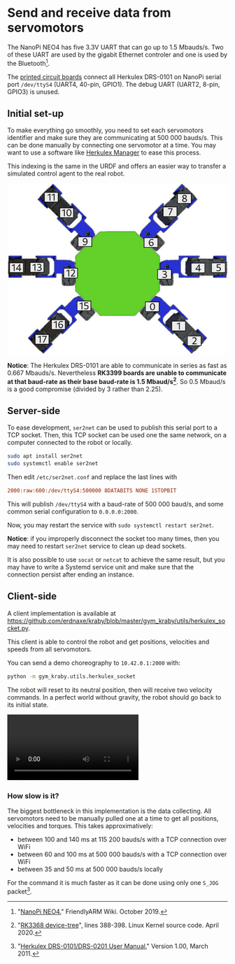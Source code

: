 # Send and receive data from servomotors

The NanoPi NEO4 has five 3.3V UART that can go up to 1.5 Mbauds/s.
Two of these UART are used by the gigabit Ethernet controler
and one is used by the Bluetooth[^nanopi_wiki].

The [printed circuit boards](build_the_electronics.md) connect all
Herkulex DRS-0101 on NanoPi serial port `/dev/ttyS4` (UART4, 40-pin, GPIO1).
The debug UART (UART2, 8-pin, GPIO3) is unused.

## Initial set-up

To make everything go smoothly, you need to set each servomotors identifier
and make sure they are communicating at 500 000 bauds/s.
This can be done manually by connecting one servomotor at a time.
You may want to use a software like
[Herkulex Manager](http://hovis.co.kr/guide/herkulex_manager_eng.html)
to ease this process.

This indexing is the same in the URDF
and offers an easier way
to transfer a simulated control agent to the real robot.

![servomotors id](img/servomotors_id.jpg)

**Notice**: The Herkulex DRS-0101 are able to communicate in series as fast as 0.667 Mbauds/s.
Nevertheless **RK3399 boards are unable to communicate at that baud-rate
as their base baud-rate is 1.5 Mbaud/s[^rk3399dtsi]**.
So 0.5 Mbaud/s is a good compromise (divided by 3 rather than 2.25).

## Server-side

To ease development, `ser2net` can be used to publish
this serial port to a TCP socket.
Then, this TCP socket can be used one the same network, on a computer connected to the robot or locally.

```bash
sudo apt install ser2net
sudo systemctl enable ser2net
```

Then edit `/etc/ser2net.conf` and replace the last lines with

```ini
2000:raw:600:/dev/ttyS4:500000 8DATABITS NONE 1STOPBIT
```

This will publish `/dev/ttyS4` with a baud-rate of 500 000 baud/s,
and some common serial configuration to `0.0.0.0:2000`.

Now, you may restart the service with `sudo systemctl restart ser2net`.

**Notice**: if you improperly disconnect the socket too many times,
then you may need to restart `ser2net` service to clean up dead sockets.

It is also possible to use `socat` or `netcat` to achieve the same result,
but you may have to write a Systemd service unit and make sure that the
connection persist after ending an instance.

## Client-side

A client implementation is available at
<https://github.com/erdnaxe/kraby/blob/master/gym_kraby/utils/herkulex_socket.py>.

This client is able to control the robot and get positions,
velocities and speeds from all servomotors.

You can send a demo choreography to `10.42.0.1:2000` with:

```bash
python -m gym_kraby.utils.herkulex_socket
```

The robot will reset to its neutral position, then will receive two velocity commands.
In a perfect world without gravity, the robot should go back to its initial state.

<video style="max-width:100%;height:auto" preload="metadata" controls="">
<source src="https://perso.crans.org/erdnaxe/videos/projet_hexapod/demo_motors.mp4" type="video/mp4">
</video><br/>

### How slow is it?

The biggest bottleneck in this implementation is the data collecting.
All servomotors need to be manually pulled one at a time to get all positions,
velocities and torques.
This takes approximatively:

-   between 100 and 140 ms at 115 200 bauds/s with a TCP connection over WiFi
-   between 60 and 100 ms at 500 000 bauds/s with a TCP connection over WiFi
-   between 35 and 50 ms at 500 000 bauds/s locally

For the command it is much faster as it can be done using only one
`S_JOG` packet[^herkulex_manual].

[^nanopi_wiki]: "[NanoPi NEO4.](http://wiki.friendlyarm.com/wiki/index.php/NanoPi_NEO4)" FriendlyARM Wiki. October 2019.

[^herkulex_manual]: "[Herkulex DRS-0101/DRS-0201 User Manual.](https://www.robotshop.com/media/files/PDF/manual-drs-0101.pdf)" Version 1.00, March 2011.

[^rk3399dtsi]: "[RK3368 device-tree](https://github.com/torvalds/linux/blob/master/arch/arm64/boot/dts/rockchip/rk3368.dtsi#L388-L398)", lines 388-398. Linux Kernel source code. April 2020.
